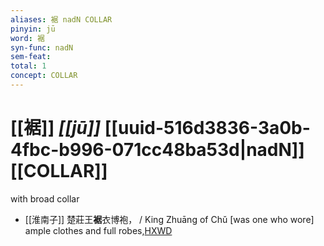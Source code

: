```yaml
---
aliases: 裾 nadN COLLAR
pinyin: jū
word: 裾
syn-func: nadN
sem-feat: 
total: 1
concept: COLLAR 
---
```

# [[裾]] *[[jū]]*  [[uuid-516d3836-3a0b-4fbc-b996-071cc48ba53d|nadN]] [[COLLAR]]
with broad collar
 - [[淮南子]] 楚莊王**裾**衣博袍， / King Zhuāng of Chǔ [was one who wore] ample clothes and full robes,[HXWD](https://hxwd.org/textview.html?location=KR3j0010_tls_011-15a.18)